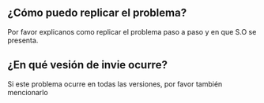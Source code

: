## ¿Cómo puedo replicar el problema?
Por favor explicanos como replicar el problema paso a paso y en que S.O se presenta.

## ¿En qué vesión de invie ocurre?
Si este problema ocurre en todas las versiones, por favor también mencionarlo
